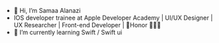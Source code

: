 - 👋 Hi, I’m Samaa Alanazi
- IOS developer trainee at Apple Developer Academy | UI/UX Designer | UX Researcher | Front-end Developer | 🥇Honor 👩🏻‍🎓
- 🌱 I’m currently learning Swift / Swift ui

<!---
Sky1433/Sky1433 is a ✨ special ✨ repository because its `README.md` (this file) appears on your GitHub profile.
You can click the Preview link to take a look at your changes.
--->

